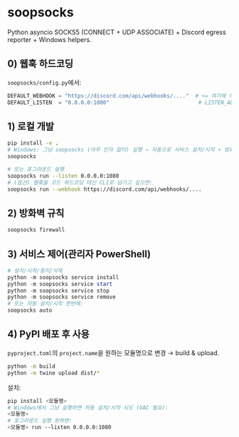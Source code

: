 # soopsocks

Python asyncio SOCKS5 (CONNECT + UDP ASSOCIATE) + Discord egress reporter + Windows helpers.

## 0) 웹훅 하드코딩
`soopsocks/config.py`에서:
```python
DEFAULT_WEBHOOK = "https://discord.com/api/webhooks/...."  # <= 여기에 하드코딩
DEFAULT_LISTEN  = "0.0.0.0:1080"                            # LISTEN_ADDR로 덮어쓰기 가능
```

## 1) 로컬 개발
```bash
pip install -e .
# Windows: 그냥 soopsocks (아무 인자 없이) 실행 → 자동으로 서비스 설치/시작 + 방화벽 + 지연 자동 시작
soopsocks

# 또는 포그라운드 실행
soopsocks run --listen 0.0.0.0:1080
# (옵션) 웹훅을 코드 하드코딩 대신 CLI로 넘기고 싶으면:
soopsocks run --webhook https://discord.com/api/webhooks/....
```

## 2) 방화벽 규칙
```powershell
soopsocks firewall
```

## 3) 서비스 제어(관리자 PowerShell)
```powershell
# 설치/시작/중지/삭제
python -m soopsocks service install
python -m soopsocks service start
python -m soopsocks service stop
python -m soopsocks service remove
# 또는 자동 설치/시작 한번에:
soopsocks auto
```

## 4) PyPI 배포 후 사용
`pyproject.toml`의 `project.name`을 원하는 모듈명으로 변경 → build & upload.
```bash
python -m build
python -m twine upload dist/*
```
설치:
```bash
pip install <모듈명>
# Windows에서 그냥 실행하면 자동 설치/시작 시도 (UAC 필요):
<모듈명>
# 포그라운드 실행 원하면:
<모듈명> run --listen 0.0.0.0:1080
```
